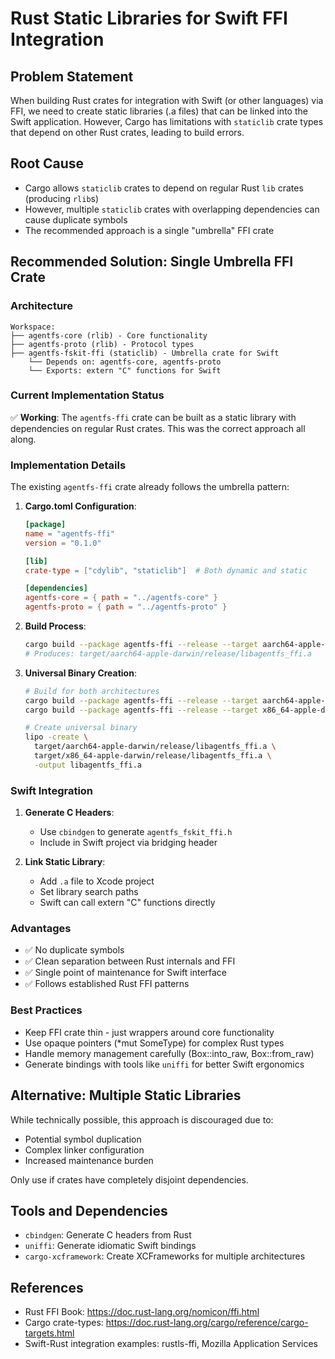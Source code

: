 # Rust Static Libraries for Swift FFI Integration

## Problem Statement

When building Rust crates for integration with Swift (or other languages) via FFI, we need to create static libraries (.a files) that can be linked into the Swift application. However, Cargo has limitations with `staticlib` crate types that depend on other Rust crates, leading to build errors.

## Root Cause

- Cargo allows `staticlib` crates to depend on regular Rust `lib` crates (producing `rlib`s)
- However, multiple `staticlib` crates with overlapping dependencies can cause duplicate symbols
- The recommended approach is a single "umbrella" FFI crate

## Recommended Solution: Single Umbrella FFI Crate

### Architecture

```
Workspace:
├── agentfs-core (rlib) - Core functionality
├── agentfs-proto (rlib) - Protocol types
├── agentfs-fskit-ffi (staticlib) - Umbrella crate for Swift
    └── Depends on: agentfs-core, agentfs-proto
    └── Exports: extern "C" functions for Swift
```

### Current Implementation Status

✅ **Working**: The `agentfs-ffi` crate can be built as a static library with dependencies on regular Rust crates. This was the correct approach all along.

### Implementation Details

The existing `agentfs-ffi` crate already follows the umbrella pattern:

1. **Cargo.toml Configuration**:
   ```toml
   [package]
   name = "agentfs-ffi"
   version = "0.1.0"

   [lib]
   crate-type = ["cdylib", "staticlib"]  # Both dynamic and static

   [dependencies]
   agentfs-core = { path = "../agentfs-core" }
   agentfs-proto = { path = "../agentfs-proto" }
   ```

2. **Build Process**:
   ```bash
   cargo build --package agentfs-ffi --release --target aarch64-apple-darwin
   # Produces: target/aarch64-apple-darwin/release/libagentfs_ffi.a
   ```

3. **Universal Binary Creation**:
   ```bash
   # Build for both architectures
   cargo build --package agentfs-ffi --release --target aarch64-apple-darwin
   cargo build --package agentfs-ffi --release --target x86_64-apple-darwin

   # Create universal binary
   lipo -create \
     target/aarch64-apple-darwin/release/libagentfs_ffi.a \
     target/x86_64-apple-darwin/release/libagentfs_ffi.a \
     -output libagentfs_ffi.a
   ```

### Swift Integration

1. **Generate C Headers**:
   - Use `cbindgen` to generate `agentfs_fskit_ffi.h`
   - Include in Swift project via bridging header

2. **Link Static Library**:
   - Add `.a` file to Xcode project
   - Set library search paths
   - Swift can call extern "C" functions directly

### Advantages

- ✅ No duplicate symbols
- ✅ Clean separation between Rust internals and FFI
- ✅ Single point of maintenance for Swift interface
- ✅ Follows established Rust FFI patterns

### Best Practices

- Keep FFI crate thin - just wrappers around core functionality
- Use opaque pointers (*mut SomeType) for complex Rust types
- Handle memory management carefully (Box::into_raw, Box::from_raw)
- Generate bindings with tools like `uniffi` for better Swift ergonomics

## Alternative: Multiple Static Libraries

While technically possible, this approach is discouraged due to:
- Potential symbol duplication
- Complex linker configuration
- Increased maintenance burden

Only use if crates have completely disjoint dependencies.

## Tools and Dependencies

- `cbindgen`: Generate C headers from Rust
- `uniffi`: Generate idiomatic Swift bindings
- `cargo-xcframework`: Create XCFrameworks for multiple architectures

## References

- Rust FFI Book: <https://doc.rust-lang.org/nomicon/ffi.html>
- Cargo crate-types: <https://doc.rust-lang.org/cargo/reference/cargo-targets.html>
- Swift-Rust integration examples: rustls-ffi, Mozilla Application Services
